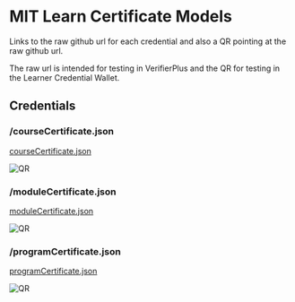 # MIT Learn Certificate Models

Links to the raw github url for each credential and also a QR pointing at the raw github url.

The raw url is intended for testing in VerifierPlus and the QR for testing in the Learner Credential Wallet.

## Credentials


  
### /courseCertificate.json

[courseCertificate.json](https://github.com/digitalcredentials/mit-learn-ob-template/raw/refs/heads/main/certificates/courseCertificate.json)

![QR](verifiableCredentials/courseCertificate.png)

### /moduleCertificate.json

[moduleCertificate.json](https://github.com/digitalcredentials/mit-learn-ob-template/raw/refs/heads/main/certificates/moduleCertificate.json)

![QR](verifiableCredentials/moduleCertificate.png)

### /programCertificate.json

[programCertificate.json](https://github.com/digitalcredentials/mit-learn-ob-template/raw/refs/heads/main/certificates/programCertificate.json)

![QR](verifiableCredentials/programCertificate.png)

